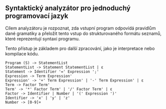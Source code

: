 ## Syntaktický analyzátor pro jednoduchý programovací jazyk

Cílem analyzátoru je rozpoznat, zda vstupní program odpovídá pravidlům dané gramatiky a přeložit tento vstup do strukturovaného formátu seznamů, které reprezentují syntaxi programu.

Tento přístup je základem pro další zpracování, jako je interpretace nebo kompilace kódu.

```
Program (S) -> StatementList
StatementList -> Statement StatementList | ε
Statement -> Identifier '=' Expression ';'
Expression -> Term Expression'
Expression' -> '+' Term Expression' | '-' Term Expression' | ε
Term -> Factor Term'
Term' -> '*' Factor Term' | '/' Factor Term' | ε
Factor -> Identifier | Number | '(' Expression ')'
Identifier -> 'x' | 'y' | 'z'  
Number -> [0-9]+
```       							

